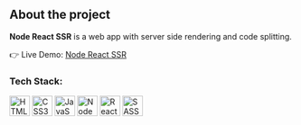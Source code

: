 <h2>About the project</h2>

<p><b>Node React SSR</b> is a web app with server side rendering and code splitting.<br/>

👉 Live Demo: <a href='https://node-react-ssr-jhonnovax.vercel.app' target="_blank">Node React SSR</a>

<h3>Tech Stack:</h3>

<p align="left">
	<img src="https://github.com/jhonnovax/jhonnovax/blob/main/assets/html-icon.svg" width="36" height="36" alt="HTML5" />
	<img src="https://github.com/jhonnovax/jhonnovax/blob/main/assets/css-icon.svg" width="36" height="36" alt="CSS3" />
	<img src="https://github.com/jhonnovax/jhonnovax/blob/main/assets/javascript-icon.svg" width="36" height="36" alt="JavaScript" />
	<img src="https://github.com/jhonnovax/jhonnovax/blob/main/assets/node-icon.svg" width="36" height="36" alt="Node" />
	<img src="https://github.com/jhonnovax/jhonnovax/blob/main/assets/react-icon.svg" width="36" height="36" alt="React" />
	<img src="https://github.com/jhonnovax/jhonnovax/blob/main/assets/sass-icon.svg" width="36" height="36" alt="SASS" />
</p>
